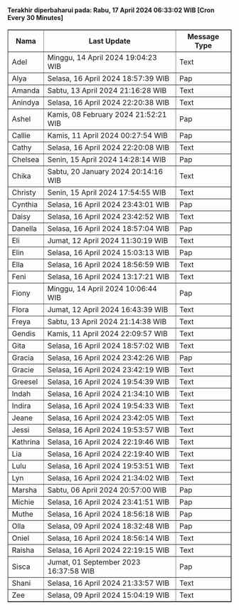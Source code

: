 #### Terakhir diperbaharui pada: Rabu, 17 April 2024 06:33:02 WIB [Cron Every 30 Minutes]

<table border='1'><tr><th>Nama</th><th>Last Update</th><th>Message Type</th></tr><tr><td>Adel</td><td>Minggu, 14 April 2024 19:04:23 WIB</td><td>Text</td></tr><tr><td>Alya</td><td>Selasa, 16 April 2024 18:57:39 WIB</td><td>Pap</td></tr><tr><td>Amanda</td><td>Sabtu, 13 April 2024 21:16:28 WIB</td><td>Text</td></tr><tr><td>Anindya</td><td>Selasa, 16 April 2024 22:20:38 WIB</td><td>Text</td></tr><tr><td>Ashel</td><td>Kamis, 08 February 2024 21:52:21 WIB</td><td>Pap</td></tr><tr><td>Callie</td><td>Kamis, 11 April 2024 00:27:54 WIB</td><td>Pap</td></tr><tr><td>Cathy</td><td>Selasa, 16 April 2024 22:20:08 WIB</td><td>Text</td></tr><tr><td>Chelsea</td><td>Senin, 15 April 2024 14:28:14 WIB</td><td>Pap</td></tr><tr><td>Chika</td><td>Sabtu, 20 January 2024 20:14:16 WIB</td><td>Text</td></tr><tr><td>Christy</td><td>Senin, 15 April 2024 17:54:55 WIB</td><td>Text</td></tr><tr><td>Cynthia</td><td>Selasa, 16 April 2024 23:43:01 WIB</td><td>Pap</td></tr><tr><td>Daisy</td><td>Selasa, 16 April 2024 23:42:52 WIB</td><td>Text</td></tr><tr><td>Danella</td><td>Selasa, 16 April 2024 18:57:04 WIB</td><td>Pap</td></tr><tr><td>Eli</td><td>Jumat, 12 April 2024 11:30:19 WIB</td><td>Text</td></tr><tr><td>Elin</td><td>Selasa, 16 April 2024 15:03:13 WIB</td><td>Pap</td></tr><tr><td>Ella</td><td>Selasa, 16 April 2024 18:56:59 WIB</td><td>Text</td></tr><tr><td>Feni</td><td>Selasa, 16 April 2024 13:17:21 WIB</td><td>Text</td></tr><tr><td>Fiony</td><td>Minggu, 14 April 2024 10:06:44 WIB</td><td>Pap</td></tr><tr><td>Flora</td><td>Jumat, 12 April 2024 16:43:39 WIB</td><td>Text</td></tr><tr><td>Freya</td><td>Sabtu, 13 April 2024 21:14:38 WIB</td><td>Text</td></tr><tr><td>Gendis</td><td>Kamis, 11 April 2024 22:09:57 WIB</td><td>Text</td></tr><tr><td>Gita</td><td>Selasa, 16 April 2024 18:57:02 WIB</td><td>Text</td></tr><tr><td>Gracia</td><td>Selasa, 16 April 2024 23:42:26 WIB</td><td>Pap</td></tr><tr><td>Gracie</td><td>Selasa, 16 April 2024 23:42:19 WIB</td><td>Text</td></tr><tr><td>Greesel</td><td>Selasa, 16 April 2024 19:54:39 WIB</td><td>Text</td></tr><tr><td>Indah</td><td>Selasa, 16 April 2024 21:34:10 WIB</td><td>Text</td></tr><tr><td>Indira</td><td>Selasa, 16 April 2024 19:54:33 WIB</td><td>Text</td></tr><tr><td>Jeane</td><td>Selasa, 16 April 2024 23:42:05 WIB</td><td>Text</td></tr><tr><td>Jessi</td><td>Selasa, 16 April 2024 19:53:57 WIB</td><td>Text</td></tr><tr><td>Kathrina</td><td>Selasa, 16 April 2024 22:19:46 WIB</td><td>Text</td></tr><tr><td>Lia</td><td>Selasa, 16 April 2024 22:19:40 WIB</td><td>Text</td></tr><tr><td>Lulu</td><td>Selasa, 16 April 2024 19:53:51 WIB</td><td>Text</td></tr><tr><td>Lyn</td><td>Selasa, 16 April 2024 21:34:02 WIB</td><td>Text</td></tr><tr><td>Marsha</td><td>Sabtu, 06 April 2024 20:57:00 WIB</td><td>Pap</td></tr><tr><td>Michie</td><td>Selasa, 16 April 2024 23:41:51 WIB</td><td>Pap</td></tr><tr><td>Muthe</td><td>Selasa, 16 April 2024 18:56:18 WIB</td><td>Pap</td></tr><tr><td>Olla</td><td>Selasa, 09 April 2024 18:32:48 WIB</td><td>Pap</td></tr><tr><td>Oniel</td><td>Selasa, 16 April 2024 18:56:14 WIB</td><td>Text</td></tr><tr><td>Raisha</td><td>Selasa, 16 April 2024 22:19:15 WIB</td><td>Text</td></tr><tr><td>Sisca</td><td>Jumat, 01 September 2023 16:37:58 WIB</td><td>Pap</td></tr><tr><td>Shani</td><td>Selasa, 16 April 2024 21:33:57 WIB</td><td>Text</td></tr><tr><td>Zee</td><td>Selasa, 09 April 2024 15:04:19 WIB</td><td>Text</td></tr></table>